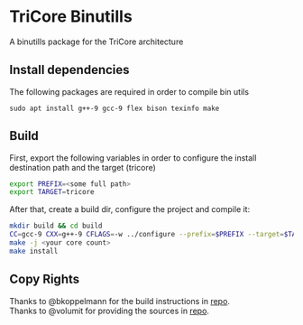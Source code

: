 # TriCore Binutills

A binutills package for the TriCore architecture

## Install dependencies

The following packages are required in order to compile bin utils

`sudo apt install g++-9 gcc-9 flex bison texinfo make`

## Build 

First, export the following variables in order to configure the install destination path and the target (tricore)

```sh
export PREFIX=<some full path>
export TARGET=tricore
```

After that, create a build dir, configure the project and compile it:

```sh
mkdir build && cd build
CC=gcc-9 CXX=g++-9 CFLAGS=-w ../configure --prefix=$PREFIX --target=$TARGET --enable-lto --with-sysroot --disable-nls --disable-werror
make -j <your core count>
make install
```

## Copy Rights

Thanks to @bkoppelmann for the build instructions in [repo](https://github.com/bkoppelmann/package_940).  
Thanks to @volumit for providing the sources in [repo](https://github.com/volumit/package_940).
